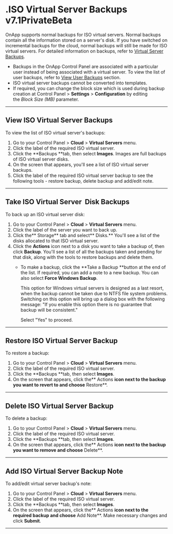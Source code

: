 # .ISO Virtual Server Backups v7.1PrivateBeta

OnApp supports normal backups for ISO virtual servers. Normal backups contain all the information stored on a server's disk. If you have switched on incremental backups for the cloud, normal backups will still be made for ISO virtual servers. For detailed information on backups, refer to [Virtual Server Backups](.Manage_Virtual_Server_Backups_v7.1PrivateBeta).

-   Backups in the OnApp Control Panel are associated with a particular user instead of being associated with a virtual server. To view the list of user backups, refer to [View User Backups](.User_Accounts_v7.1PrivateBeta) section.
-   ISO virtual server backups cannot be converted into templates.
-   If required, you can change the block size which is used during backup creation at Control Panel &gt; **Settings** &gt; **Configuration** by editing the *Block Size (MB)* parameter.

------------------------------------------------------------------------

## View ISO Virtual Server Backups

To view the list of ISO virtual server's backups:

1.  Go to your Control Panel &gt; **Cloud** &gt; **Virtual Servers** menu.
2.  Click the label of the required ISO virtual server.
3.  Click the **Backups **tab, then select **Images**. Images are full backups of ISO virtual server disks.
4.  On the screen that appears, you'll see a list of ISO virtual server backups.
5.  Click the label of the required ISO virtual server backup to see the following tools - restore backup, delete backup and add/edit note.

------------------------------------------------------------------------

## Take ISO Virtual Server  Disk Backups

To back up an ISO virtual server disk:

1.  Go to your Control Panel &gt; **Cloud** &gt; **Virtual Servers** menu.
2.  Click the label of the server you want to back up.
3.  Click the** Storage** tab and select** Disks.** You'll see a list of the disks allocated to that ISO virtual server.
4.  Click the **Actions** icon next to a disk you want to take a backup of, then click **Backup**. You'll see a list of all the backups taken and pending for that disk, along with the tools to restore backups and delete them.
    -   To make a backup, click the **Take a Backup **button at the end of the list. If required, you can add a note to a new backup. You can also select **Force Windows Backup**.

        This option for Windows virtual servers is designed as a last resort, when the backup cannot be taken due to NTFS file system problems.
        Switching on this option will bring up a dialog box with the following message: "If you enable this option there is no guarantee that backup will be consistent."

        Select "Yes" to proceed.

------------------------------------------------------------------------

## Restore ISO Virtual Server Backup

To restore a backup:

1.  Go to your Control Panel &gt; **Cloud** &gt; **Virtual Servers** menu.
2.  Click the label of the required ISO virtual server.
3.  Click the **Backups **tab, then select **Images**.
4.  On the screen that appears, click the** Actions **icon next to the backup you want to revert to and choose** Restore**.

------------------------------------------------------------------------

## Delete ISO Virtual Server Backup

To delete a backup:

1.  Go to your Control Panel &gt; **Cloud** &gt; **Virtual Servers** menu.
2.  Click the label of the required ISO virtual server.
3.  Click the **Backups **tab, then select **Images**.
4.  On the screen that appears, click the** Actions **icon next to the backup you want to remove and choose** Delete**.

------------------------------------------------------------------------

## Add ISO Virtual Server Backup Note

To add/edit virtual server backup's note:

1.  Go to your Control Panel &gt; **Cloud** &gt; **Virtual Servers** menu.
2.  Click the label of the required ISO virtual server.
3.  Click the **Backups **tab, then select **Images**.
4.  On the screen that appears, click the** Actions **icon next to the required backup and choose** Add Note**. Make necessary changes and click **Submit**.

------------------------------------------------------------------------


